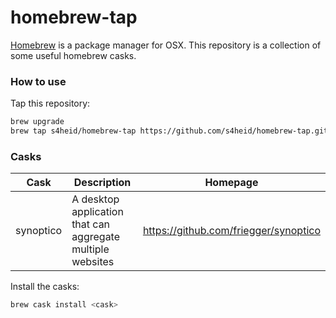 # homebrew-tap

[Homebrew](https://brew.sh) is a package manager for OSX. This repository is a collection of some useful homebrew casks.


### How to use

Tap this repository:

```bash
brew upgrade
brew tap s4heid/homebrew-tap https://github.com/s4heid/homebrew-tap.git
```

### Casks

| Cask      | Description | Homepage |
|-----------|-------------|----------|
| synoptico | A desktop application that can aggregate multiple websites | https://github.com/friegger/synoptico |


Install the casks:

```bash
brew cask install <cask>
```
